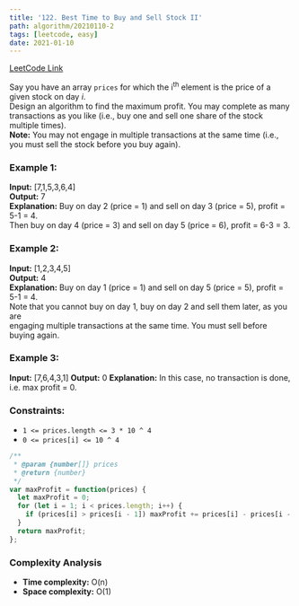 ```yaml
---
title: '122. Best Time to Buy and Sell Stock II'
path: algorithm/20210110-2
tags: [leetcode, easy]
date: 2021-01-10
---
```


[LeetCode Link](https://leetcode.com/problems/best-time-to-buy-and-sell-stock-ii/)

Say you have an array `prices` for which the i<sup>th</sup> element is the price of a given stock on day _i_.  
Design an algorithm to find the maximum profit. You may complete as many transactions as you like (i.e., buy one and sell one share of the stock multiple times).  
**Note:** You may not engage in multiple transactions at the same time (i.e., you must sell the stock before you buy again).

### Example 1:

**Input:** [7,1,5,3,6,4]  
**Output:** 7  
**Explanation:** Buy on day 2 (price = 1) and sell on day 3 (price = 5), profit = 5-1 = 4.  
 Then buy on day 4 (price = 3) and sell on day 5 (price = 6), profit = 6-3 = 3.

### Example 2:

**Input:** [1,2,3,4,5]  
**Output:** 4  
**Explanation:** Buy on day 1 (price = 1) and sell on day 5 (price = 5), profit = 5-1 = 4.  
 Note that you cannot buy on day 1, buy on day 2 and sell them later, as you are  
 engaging multiple transactions at the same time. You must sell before buying again.

### Example 3:

**Input:** [7,6,4,3,1]
**Output:** 0
**Explanation:** In this case, no transaction is done, i.e. max profit = 0.

### Constraints:

- `1 <= prices.length <= 3 * 10 ^ 4`
- `0 <= prices[i] <= 10 ^ 4`

```javascript
/**
 * @param {number[]} prices
 * @return {number}
 */
var maxProfit = function(prices) {
  let maxProfit = 0;
  for (let i = 1; i < prices.length; i++) {
    if (prices[i] > prices[i - 1]) maxProfit += prices[i] - prices[i - 1];
  }
  return maxProfit;
};
```

### Complexity Analysis

- **Time complexity:** O(n)
- **Space complexity:** O(1)
